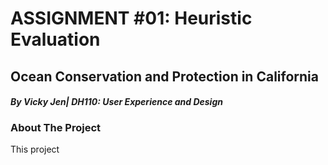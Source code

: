 # ASSIGNMENT #01: Heuristic Evaluation

## Ocean Conservation and Protection in California 
#### _By Vicky Jen| DH110: User Experience and Design_

### About The Project
This project

